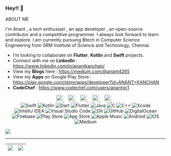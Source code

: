 ### Hey!! 👋

ABOUT ME

I'm Anant , a tech enthusiast , an app developer , an open-source contributor and a competitive programmer. I always look forward to learn and explore.
I am currently pursuing Btech in Computer Science Engineering from SRM Institute of Science and Technology, Chennai.

- I’m looking to collaborate on **Flutter**, **Kotlin** and **Swift** projects.
- Connect with me on **LinkedIn** : https://www.linkedin.com/in/anantkanchan/
- View my **Blogs** here : https://medium.com/@anant4265
- View my **Apps** on Google Play Store : https://play.google.com/store/apps/developer?id=ANANT+KANCHAN
- **CodeChef** : https://www.codechef.com/users/anantgc1

<div align="center">
<a href="https://www.linkedin.com/in/anantkanchan/">
  <img alt="Linkedin" width="22px" src="https://cdn.jsdelivr.net/npm/simple-icons@v3/icons/linkedin.svg" />
</a> &nbsp;&nbsp;
<a href="https://www.instagram.com/anant.kanchan">
  <img alt="Instagram" width="22px" src="https://cdn.jsdelivr.net/npm/simple-icons@v3/icons/instagram.svg" />
</a> &nbsp;&nbsp;
  
<a href="https://www.codechef.com/users/anantgc1">
  <img alt="CodeChef" width="22px" src="https://cdn.jsdelivr.net/npm/simple-icons@v3/icons/codechef.svg" />
</a> &nbsp;&nbsp;

<a href="https://play.google.com/store/apps/developer?id=ANANT+KANCHAN">
  <img alt="Google Play Store" width="22px" src="https://cdn.jsdelivr.net/npm/simple-icons@3.2.0/icons/googleplay.svg" />
</a> &nbsp;&nbsp;

<a href="https://medium.com/@anant4265">
  <img alt="Medium" width="22px" src="https://cdn.jsdelivr.net/npm/simple-icons@3.2.0/icons/medium.svg" />
</a> &nbsp;&nbsp;

  </div>
  
  <div align="center">
  
   <img alt="Swift" src="https://img.shields.io/badge/swift-%23FA7343.svg?&style=for-the-badge&logo=swift&logoColor=white"/>
  <img alt="Kotlin" src="https://img.shields.io/badge/kotlin-%230095D5.svg?&style=for-the-badge&logo=kotlin&logoColor=white"/>
  <img alt="Dart" src="https://img.shields.io/badge/dart-%230175C2.svg?&style=for-the-badge&logo=dart&logoColor=white"/>
  <img alt="Flutter" src="https://img.shields.io/badge/Flutter-%2302569B.svg?&style=for-the-badge&logo=Flutter&logoColor=white" />
   <img alt="Java" src="https://img.shields.io/badge/java-%23ED8B00.svg?&style=for-the-badge&logo=java&logoColor=white"/>
  <img alt="C" src="https://img.shields.io/badge/c-%2300599C.svg?&style=for-the-badge&logo=c&logoColor=white"/>
  <img alt="C++" src="https://img.shields.io/badge/c++-%2300599C.svg?&style=for-the-badge&logo=c%2B%2B&ogoColor=white"/>
  <img alt="Xcode" src="https://img.shields.io/badge/Xcode-007ACC?style=for-the-badge&logo=Xcode&logoColor=white"/>
  <img alt="IntelliJ IDEA" src="https://img.shields.io/badge/IntelliJIDEA-000000.svg?&style=for-the-badge&logo=intellij-idea&logoColor=white"/>
  <img alt="Visual Studio Code" src="https://img.shields.io/badge/VisualStudioCode-0078d7.svg?&style=for-the-badge&logo=visual-studio-code&logoColor=white"/>
  <img alt="Git" src="https://img.shields.io/badge/git-%23F05033.svg?&style=for-the-badge&logo=git&logoColor=white"/>
  <img alt="GitHub" src="https://img.shields.io/badge/github-%23121011.svg?&style=for-the-badge&logo=github&logoColor=white"/>
  <img alt="DigitalOcean" src="https://img.shields.io/badge/DigitalOcean-%230167ff.svg?&style=for-the-badge&logo=digitalOcean&logoColor=white"/>
  <img alt="Firebase" src="https://img.shields.io/badge/firebase-%23039BE5.svg?&style=for-the-badge&logo=firebase"/>
  <img alt="Play Store" src="https://img.shields.io/badge/Google_Play-414141?style=for-the-badge&logo=google-play&logoColor=white" />
  <img alt="App Store" src="https://img.shields.io/badge/App_Store-0D96F6?style=for-the-badge&logo=app-store&logoColor=white" />
  <img alt="Apple Music" src="https://img.shields.io/badge/Apple_Music-9933CC?style=for-the-badge&logo=apple-music&logoColor=white" />
  <img alt="Android" src="https://img.shields.io/badge/Android-3DDC84?style=for-the-badge&logo=android&logoColor=white" />
  <img alt="IOS" src="https://img.shields.io/badge/iOS-000000?style=for-the-badge&logo=ios&logoColor=white"/>
  <img alt="Medium" src="https://img.shields.io/badge/Medium-12100E?style=for-the-badge&logo=medium&logoColor=white"/>
  
  
   </div>
   
  ![](https://komarev.com/ghpvc/?username=anantcodes&color=blue)
  
<hr>

|<img src="https://github-readme-stats.vercel.app/api?username=anantcodes&&show_icons=true&count_private=true"/>|<img src="https://github-readme-streak-stats.herokuapp.com/?user=anantcodes"/>|
|---|---|

